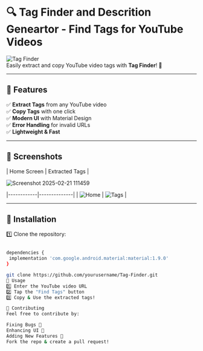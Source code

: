 # 🔍 Tag Finder and Descrition Geneartor - Find Tags for YouTube Videos

![Tag Finder](https://img.shields.io/badge/Version-1.0-blue.svg)  
Easily extract and copy YouTube video tags with **Tag Finder**! 🚀

---

## 📌 Features
✅ **Extract Tags** from any YouTube video  
✅ **Copy Tags** with one click  
✅ **Modern UI** with Material Design  
✅ **Error Handling** for invalid URLs  
✅ **Lightweight & Fast**  

---

## 📱 Screenshots  
| Home Screen | Extracted Tags |

![Screenshot 2025-02-21 111459](https://github.com/user-attachments/assets/fe1f6d4d-8935-4bae-a4cb-40fe63fd16a1)

|------------|--------------|
| ![Home](https://via.placeholder.com/300x600?text=Home+Screen) | ![Tags](https://via.placeholder.com/300x600?text=Tags+Extracted) |

---

## 🚀 Installation  
1️⃣ Clone the repository:  
   ```bash

dependencies {
    implementation 'com.google.android.material:material:1.9.0'
}

   git clone https://github.com/yourusername/Tag-Finder.git
📝 Usage
1️⃣ Enter the YouTube video URL
2️⃣ Tap the "Find Tags" button
3️⃣ Copy & Use the extracted tags!

🤝 Contributing
Feel free to contribute by:

Fixing Bugs 🐛
Enhancing UI 🎨
Adding New Features 🌟
Fork the repo & create a pull request!
